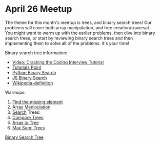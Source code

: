 # April 26 Meetup

The theme for this month's meetup is trees, and binary search trees! Our problems will cover both array manipulation, and tree creation/traversal. You might want to warm up with the earlier problems, then dive into binary search trees, or start by reviewing binary search trees and then implementing them to solve all of the problems. It's your time!

Binary search tree information:
- [Video: Cracking the Coding Interview Tutorial](https://www.youtube.com/watch?v=P3YID7liBug&ab_channel=HackerRank)
- [Tutorials Point](https://www.tutorialspoint.com/data_structures_algorithms/binary_search_algorithm.htm)
- [Python Binary Search](https://realpython.com/binary-search-python/)
- [JS Binary Search](https://flaviocopes.com/binary-search-javascript/)
- [Wikipedia-definition](https://en.wikipedia.org/wiki/Binary_search_algorithm)

Warmups:
1. [Find the missing element]()
2. [Array Manipulation]()
3. [Search]()
Trees:
4. [Compare Trees]()
5. [Array to Tree]() 
6. [Max Sum: Trees]()


[Binary Search Tree]()